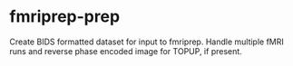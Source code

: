 # fmriprep-prep

Create BIDS formatted dataset for input to fmriprep. 
Handle multiple fMRI runs and reverse phase encoded image for TOPUP, if present.

